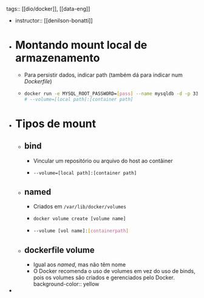 tags:: [[dio/docker]], [[data-eng]]

- instructor:: [[denilson-bonatti]]
- # Montando mount local de armazenamento
	- Para persistir dados, indicar path (também dá para indicar num *Dockerfile*)
	- ```bash
	  docker run -e MYSQL_ROOT_PASSWORD=[pass] --name mysqldb -d -p 3306:3306 --volume=/data/mysqldb:/var/lib/mysql mysql
	  # --volume=[local path]:[container path]
	  ```
- # Tipos de mount
	- ## bind
		- Vincular um repositório ou arquivo do host ao contâiner
		- ```bash
		  --volume=[local path]:[container path]
		  ```
	- ## named
		- Criados em `/var/lib/docker/volumes`
		- ```bash
		  docker volume create [volume name]
		  ```
		- ```bash
		  --volume [vol name]:[containerpath]
		  ```
	- ## dockerfile volume
		- Igual aos *named*, mas não têm nome
		- O Docker recomenda o uso de volumes em vez do uso de binds, pois os volumes são criados e gerenciados pelo Docker.
		  background-color:: yellow
-